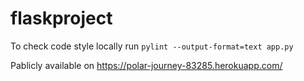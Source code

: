 # flaskproject

To check code style locally run
`pylint --output-format=text app.py`

Pablicly available on
https://polar-journey-83285.herokuapp.com/
